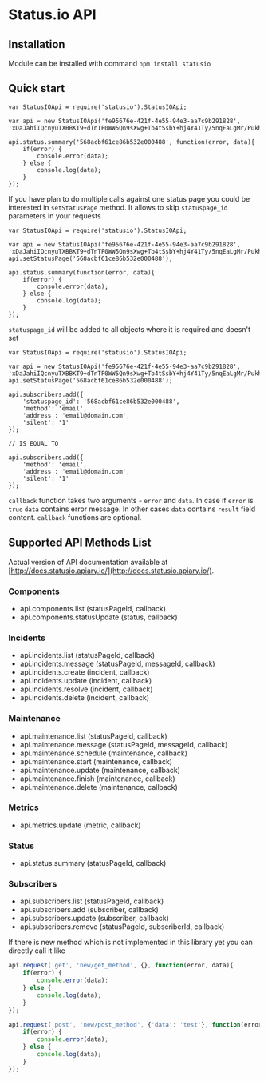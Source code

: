 # Status.io API

## Installation

Module can be installed with command `npm install statusio`

## Quick start

```
var StatusIOApi = require('statusio').StatusIOApi;

var api = new StatusIOApi('fe95676e-421f-4e55-94e3-aa7c9b291828', 'xDaJahiIQcnyuTXBBKT9+dTnTF0WW5Qn9sXwg+Tb4tSsbY+hj4Y41Ty/5nqEaLgMr/PukhDwwjWwIqsyeH7q2Q==')

api.status.summary('568acbf61ce86b532e000488', function(error, data){
    if(error) {
        console.error(data);
    } else {
        console.log(data);
    }
});
```

If you have plan to do multiple calls against one status page you could be interested in `setStatusPage` method. It allows to skip `statuspage_id` parameters in your requests

```
var StatusIOApi = require('statusio').StatusIOApi;

var api = new StatusIOApi('fe95676e-421f-4e55-94e3-aa7c9b291828', 'xDaJahiIQcnyuTXBBKT9+dTnTF0WW5Qn9sXwg+Tb4tSsbY+hj4Y41Ty/5nqEaLgMr/PukhDwwjWwIqsyeH7q2Q==')
api.setStatusPage('568acbf61ce86b532e000488');

api.status.summary(function(error, data){
    if(error) {
        console.error(data);
    } else {
        console.log(data);
    }
});
```

`statuspage_id` will be added to all objects where it is required and doesn't set

```
var StatusIOApi = require('statusio').StatusIOApi;

var api = new StatusIOApi('fe95676e-421f-4e55-94e3-aa7c9b291828', 'xDaJahiIQcnyuTXBBKT9+dTnTF0WW5Qn9sXwg+Tb4tSsbY+hj4Y41Ty/5nqEaLgMr/PukhDwwjWwIqsyeH7q2Q==')
api.setStatusPage('568acbf61ce86b532e000488');

api.subscribers.add({
    'statuspage_id': '568acbf61ce86b532e000488',
    'method': 'email',
    'address': 'email@domain.com',
    'silent': '1'
});

// IS EQUAL TO

api.subscribers.add({
    'method': 'email',
    'address': 'email@domain.com',
    'silent': '1'
});
```

`callback` function takes two arguments - `error` and `data`. In case if `error` is `true` `data` contains error message. In other cases `data` contains `result` field content. `callback` functions are optional.

## Supported API Methods List

Actual version of API documentation available at [http://docs.statusio.apiary.io/](http://docs.statusio.apiary.io/).

### Components

- api.components.list (statusPageId, callback)
- api.components.statusUpdate (status, callback)

### Incidents

- api.incidents.list (statusPageId, callback)
- api.incidents.message (statusPageId, messageId, callback)
- api.incidents.create (incident, callback)
- api.incidents.update (incident, callback)
- api.incidents.resolve (incident, callback)
- api.incidents.delete (incident, callback)

### Maintenance

- api.maintenance.list (statusPageId, callback)
- api.maintenance.message (statusPageId, messageId, callback)
- api.maintenance.schedule (maintenance, callback)
- api.maintenance.start (maintenance, callback)
- api.maintenance.update (maintenance, callback)
- api.maintenance.finish (maintenance, callback)
- api.maintenance.delete (maintenance, callback)

### Metrics

- api.metrics.update (metric, callback)

### Status

- api.status.summary (statusPageId, callback)

### Subscribers

- api.subscribers.list (statusPageId, callback)
- api.subscribers.add (subscriber, callback)
- api.subscribers.update (subscriber, callback)
- api.subscribers.remove (statusPageId, subscriberId, callback)

If there is new method which is not implemented in this library yet you can directly call it like

```javascript
api.request('get', 'new/get_method', {}, function(error, data){
    if(error) {
        console.error(data);
    } else {
        console.log(data);
    }
});

api.request('post', 'new/post_method', {'data': 'test'}, function(error, data){
    if(error) {
        console.error(data);
    } else {
        console.log(data);
    }
});
```